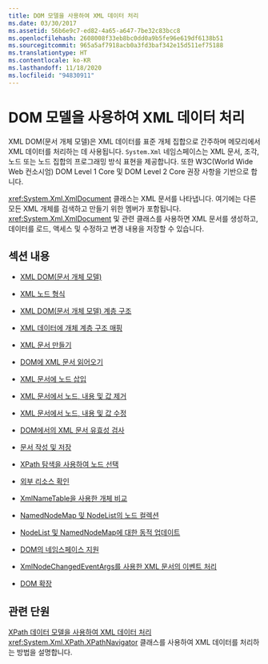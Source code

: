 ```yaml
---
title: DOM 모델을 사용하여 XML 데이터 처리
ms.date: 03/30/2017
ms.assetid: 56b6e9c7-ed82-4a65-a647-7be32c83bcc8
ms.openlocfilehash: 2608008f33eb8bc0dd0a9b5fe96e619df6138b51
ms.sourcegitcommit: 965a5af7918acb0a3fd3baf342e15d511ef75188
ms.translationtype: HT
ms.contentlocale: ko-KR
ms.lasthandoff: 11/18/2020
ms.locfileid: "94830911"
---
```

# <a name="process-xml-data-using-the-dom-model"></a>DOM 모델을 사용하여 XML 데이터 처리
XML DOM(문서 개체 모델)은 XML 데이터를 표준 개체 집합으로 간주하며 메모리에서 XML 데이터를 처리하는 데 사용됩니다. `System.Xml` 네임스페이스는 XML 문서, 조각, 노드 또는 노드 집합의 프로그래밍 방식 표현을 제공합니다. 또한 W3C(World Wide Web 컨소시엄) DOM Level 1 Core 및 DOM Level 2 Core 권장 사항을 기반으로 합니다.  
  
 <xref:System.Xml.XmlDocument> 클래스는 XML 문서를 나타냅니다. 여기에는 다른 모든 XML 개체를 검색하고 만들기 위한 멤버가 포함됩니다. <xref:System.Xml.XmlDocument> 및 관련 클래스를 사용하면 XML 문서를 생성하고, 데이터를 로드, 액세스 및 수정하고 변경 내용을 저장할 수 있습니다.  
  
## <a name="in-this-section"></a>섹션 내용  
  
- [XML DOM(문서 개체 모델)](xml-document-object-model-dom.md)  
  
- [XML 노드 형식](types-of-xml-nodes.md)  
  
- [XML DOM(문서 개체 모델) 계층 구조](xml-document-object-model-dom-hierarchy.md)  
  
- [XML 데이터에 개체 계층 구조 매핑](mapping-the-object-hierarchy-to-xml-data.md)  
  
- [XML 문서 만들기](xml-document-creation.md)  
  
- [DOM에 XML 문서 읽어오기](reading-an-xml-document-into-the-dom.md)  
  
- [XML 문서에 노드 삽입](inserting-nodes-into-an-xml-document.md)  
  
- [XML 문서에서 노드, 내용 및 값 제거](removing-nodes-content-and-values-from-an-xml-document.md)  
  
- [XML 문서에서 노드, 내용 및 값 수정](modifying-nodes-content-and-values-in-an-xml-document.md)  
  
- [DOM에서의 XML 문서 유효성 검사](validating-an-xml-document-in-the-dom.md)  
  
- [문서 작성 및 저장](saving-and-writing-a-document.md)  
  
- [XPath 탐색을 사용하여 노드 선택](select-nodes-using-xpath-navigation.md)  
  
- [외부 리소스 확인](resolving-external-resources.md)  
  
- [XmlNameTable을 사용한 개체 비교](object-comparison-using-xmlnametable.md)  
  
- [NamedNodeMap 및 NodeList의 노드 컬렉션](node-collections-in-namednodemaps-and-nodelists.md)  
  
- [NodeList 및 NamedNodeMap에 대한 동적 업데이트](dynamic-updates-to-nodelists-and-namednodemaps.md)  
  
- [DOM의 네임스페이스 지원](namespace-support-in-the-dom.md)  
  
- [XmlNodeChangedEventArgs를 사용한 XML 문서의 이벤트 처리](event-handling-in-an-xml-document-using-the-xmlnodechangedeventargs.md)  
  
- [DOM 확장](extending-the-dom.md)  
  
## <a name="related-sections"></a>관련 단원  
 [XPath 데이터 모델을 사용하여 XML 데이터 처리](process-xml-data-using-the-xpath-data-model.md)  
 <xref:System.Xml.XPath.XPathNavigator> 클래스를 사용하여 XML 데이터를 처리하는 방법을 설명합니다.
